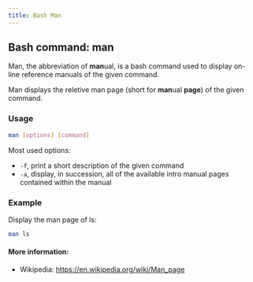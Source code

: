 ```yaml
---
title: Bash Man
---
```


## Bash command: man

Man, the abbreviation of **man**ual, is a bash command used to display on-line reference manuals of the given command.

Man displays the reletive man page (short for **man**ual **page**) of the given command.

### Usage

```bash
man [options] [command]
```

Most used options:

* `-f`, print a short description of the given command
* `-a`, display, in succession, all of the available intro manual pages contained within the manual

### Example

Display the man page of ls:

```bash
man ls
```

#### More information:

* Wikipedia: https://en.wikipedia.org/wiki/Man_page
